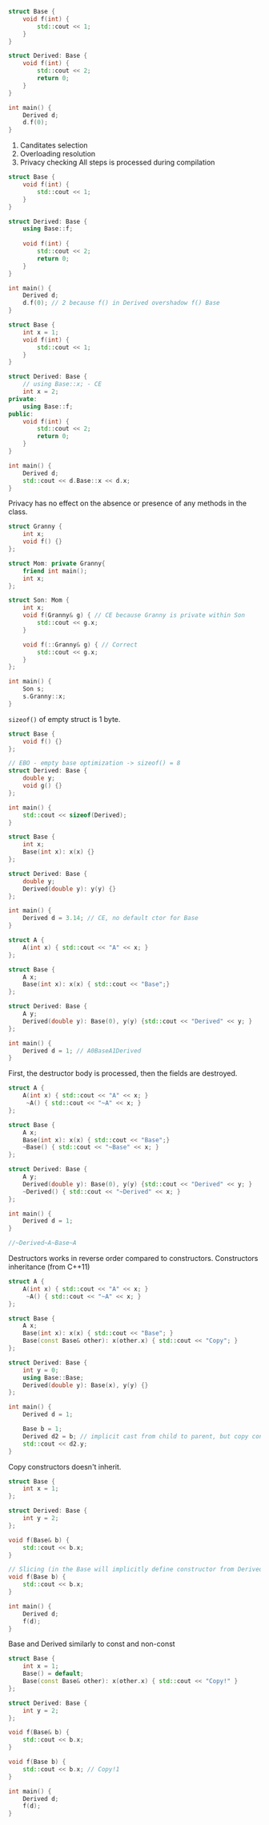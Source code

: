 ```cpp
struct Base {
    void f(int) {
        std::cout << 1;
    }
}

struct Derived: Base {
    void f(int) {
        std::cout << 2;
        return 0;
    }
}

int main() {
    Derived d;
    d.f(0);
}
```

1. Canditates selection
2. Overloading resolution
3. Privacy checking
All steps is processed during compilation

```cpp
struct Base {
    void f(int) {
        std::cout << 1;
    }
}

struct Derived: Base {
    using Base::f;
    
    void f(int) {
        std::cout << 2;
        return 0;
    }
}

int main() {
    Derived d;
    d.f(0); // 2 because f() in Derived overshadow f() Base
}
```

```cpp
struct Base {
    int x = 1;
    void f(int) {
        std::cout << 1;
    }
}

struct Derived: Base {
    // using Base::x; - CE
    int x = 2;
private:
    using Base::f;
public:
    void f(int) {
        std::cout << 2;
        return 0;
    }
}

int main() {
    Derived d;
    std::cout << d.Base::x << d.x; 
}
```

Privacy has no effect on the absence or presence of any methods in the class.

```cpp
struct Granny {
    int x;
    void f() {}
};

struct Mom: private Granny{
    friend int main();
    int x;
};

struct Son: Mom {
    int x;
    void f(Granny& g) { // CE because Granny is private within Son
        std::cout << g.x;
    }

    void f(::Granny& g) { // Correct
        std::cout << g.x;
    }
};

int main() {
    Son s;
    s.Granny::x;
}
```

`sizeof()` of empty struct is 1 byte.

```cpp
struct Base {
    void f() {}
};

// EBO - empty base optimization -> sizeof() = 8
struct Derived: Base {
    double y;
    void g() {}
};

int main() {
    std::cout << sizeof(Derived);
}
```

```cpp
struct Base {
    int x;
    Base(int x): x(x) {}
};

struct Derived: Base {
    double y;
    Derived(double y): y(y) {}
};

int main() {
    Derived d = 3.14; // CE, no default ctor for Base
}
```

```cpp
struct A {
    A(int x) { std::cout << "A" << x; }
};

struct Base {
    A x;
    Base(int x): x(x) { std::cout << "Base";}
};

struct Derived: Base {
    A y;
    Derived(double y): Base(0), y(y) {std::cout << "Derived" << y; }
};

int main() {
    Derived d = 1; // A0BaseA1Derived
}
```

First, the destructor body is processed, then the fields are destroyed.

```cpp
struct A {
    A(int x) { std::cout << "A" << x; }
     ~A() { std::cout << "~A" << x; }
};

struct Base {
    A x;
    Base(int x): x(x) { std::cout << "Base";}
    ~Base() { std::cout << "~Base" << x; }
};

struct Derived: Base {
    A y;
    Derived(double y): Base(0), y(y) {std::cout << "Derived" << y; }
    ~Derived() { std::cout << "~Derived" << x; }
};

int main() {
    Derived d = 1;
}

//~Derived~A~Base~A
```

Destructors works in reverse order compared to constructors.
Constructors inheritance (from C++11)

```cpp
struct A {
    A(int x) { std::cout << "A" << x; }
     ~A() { std::cout << "~A" << x; }
};

struct Base {
    A x;
    Base(int x): x(x) { std::cout << "Base"; }
    Base(const Base& other): x(other.x) { std::cout << "Copy"; }
};

struct Derived: Base {
    int y = 0;
    using Base::Base;
    Derived(double y): Base(x), y(y) {}
};

int main() {
    Derived d = 1;

    Base b = 1;
    Derived d2 = b; // implicit cast from child to parent, but copy constructors doesn't inherit
    std::cout << d2.y;
}
```

Copy constructors doesn't inherit.

```cpp
struct Base {
    int x = 1;
};

struct Derived: Base {
    int y = 2;
};

void f(Base& b) {
    std::cout << b.x;
}

// Slicing (in the Base will implicitly define constructor from Derived)
void f(Base b) {
    std::cout << b.x;
}

int main() {
    Derived d;
    f(d);
}
```

Base and Derived similarly to const and non-const

```cpp
struct Base {
    int x = 1;
    Base() = default;
    Base(const Base& other): x(other.x) { std::cout << "Copy!" }
};

struct Derived: Base {
    int y = 2;
};

void f(Base& b) {
    std::cout << b.x;
}

void f(Base b) {
    std::cout << b.x; // Copy!1
}

int main() {
    Derived d;
    f(d);
}
```
